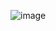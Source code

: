 ![image](https://github.com/yeoseojeong/study/assets/121150215/56196612-d2e4-4d2d-8477-827d7895399a)
